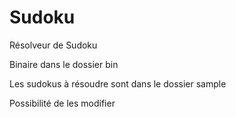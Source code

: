 # Sudoku

Résolveur de Sudoku

Binaire dans le dossier bin

Les sudokus à résoudre sont dans le dossier sample

Possibilité de les modifier
